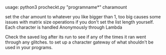 usage: python3 procheckt.py "programname*" charamount

set the char amount to whatever you like bigger than 1, too big causes some issues with matrix size operations if you don't set the list length yourself. Each character is handled Anonymously through Lambda

Check the saved log after its run to see if any of the times it ran went through any glitches. to set up a character gateway of what shouldn't be used in your programs.
